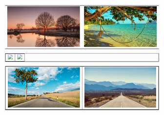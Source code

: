 <table border="0">
  <tr>
    <td width="50%">
      <img src="/WallpaperStudio10-115282.jpg" width="100%">
    </td>
    <td width="50%">
      <img src="/WallpaperStudio10-23714.jpg" width="100%">
    </td>
  </tr>
</table>
<table border="1">
  <tr>
    <td width="50%">
      <img src="/WallpaperStudio10-91323.jpg" width="100%">
    </td>
    <td width="50%">
      <img src="/WallpaperStudio10-115314.jpg" width="100%">
    </td>
  </tr>
</table>
<table border="1">
  <tr>
    <td width="50%">
      <img src="/WallpaperStudio10-115323.jpg" width="100%">
    </td>
    <td width="50%">
      <img src="/ChMkJ1m1qR6IGaZPAAa-QWR6iL4AAgWOAKveAUABr5Z735.jpg" width="100%">
    </td>
</table>
